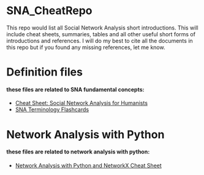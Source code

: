 # SNA_CheatRepo
 This repo would list all Social Network Analysis short introductions. This will include cheat sheets, summaries, tables and all other useful short forms of introductions and references. I will do my best to cite all the documents in this repo but if you found any missing references, let me know.

# Definition files
#### these files are related to SNA fundamental concepts:

- [Cheat Sheet: Social Network Analysis for Humanists](Fundamentals/Cheat%20Sheet:%20Social%20Network%20Analysis%20for%20Humanists.pdf)
- [SNA Terminology Flashcards](https://quizlet.com/394054616/social-network-analysis-terms-flash-cards/)


# Network Analysis with Python
#### these files are related to network analysis with python:

- [Network Analysis with Python and NetworkX Cheat Sheet](Python/Network%20Analysis%20with%20Python%20and%20NetworkX%20Cheat%20Sheet.pdf)
